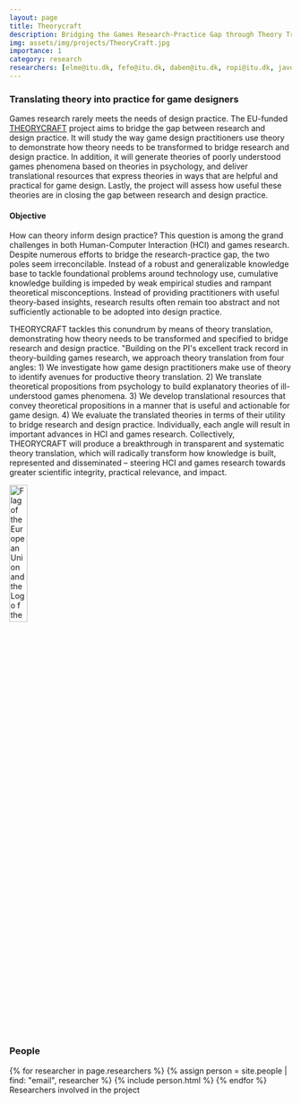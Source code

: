 ```yaml
---
layout: page
title: Theorycraft
description: Bridging the Games Research-Practice Gap through Theory Translation
img: assets/img/projects/TheoryCraft.jpg
importance: 1
category: research
researchers: [elme@itu.dk, fefe@itu.dk, daben@itu.dk, ropi@itu.dk, javo@itu.dk]
---
```


<h3>Translating theory into practice for game designers</h3>

Games research rarely meets the needs of design practice. The EU-funded [THEORYCRAFT](https://cordis.europa.eu/project/id/101043198) project aims to bridge the gap between research and design practice. It will study the way game design practitioners use theory to demonstrate how theory needs to be transformed to bridge research and design practice. In addition, it will generate theories of poorly understood games phenomena based on theories in psychology, and deliver translational resources that express theories in ways that are helpful and practical for game design. Lastly, the project will assess how useful these theories are in closing the gap between research and design practice.


<h4>Objective</h4>

How can theory inform design practice? This question is among the grand challenges in both Human-Computer Interaction (HCI) and games research. Despite numerous efforts to bridge the research-practice gap, the two poles seem irreconcilable. Instead of a robust and generalizable knowledge base to tackle foundational problems around technology use, cumulative knowledge building is impeded by weak empirical studies and rampant theoretical misconceptions. Instead of providing practitioners with useful theory-based insights, research results often remain too abstract and not sufficiently actionable to be adopted into design practice.

THEORYCRAFT tackles this conundrum by means of theory translation, demonstrating how theory needs to be transformed and specified to bridge research and design practice. "Building on the PI's excellent track record in theory-building games research, we approach theory translation from four angles: 1) We investigate how game design practitioners make use of theory to identify avenues for productive theory translation. 2) We translate theoretical propositions from psychology to build explanatory theories of ill-understood games phenomena. 3) We develop translational resources that convey theoretical propositions in a manner that is useful and actionable for game design. 4) We evaluate the translated theories in terms of their utility to bridge research and design practice. Individually, each angle will result in important advances in HCI and games research. Collectively, THEORYCRAFT will produce a breakthrough in transparent and systematic theory translation, which will radically transform how knowledge is built, represented and disseminated – steering HCI and games research towards greater scientific integrity, practical relevance, and impact.

<img src="LOGO_ERC-FLAG_EU.png" alt="Flag of the European Union and the Logo f the European Research Council" style="width:25%;height:25%">


<h3> People </h3>
<div class="row">
    {% for researcher in page.researchers %}
        {% assign person = site.people | find: "email", researcher %}
        {% include person.html %}
    {% endfor %}
</div>
<div class="caption">
    Researchers involved in the project
</div>


